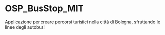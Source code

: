 # OSP_BusStop_MIT
Applicazione per creare percorsi turistici nella città di Bologna, sfruttando le linee degli autobus!
